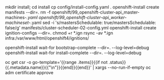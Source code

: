 mkdir install; cd install
cp config/install-config.yaml .
openshift-install create manifests --dir=.
rm -f openshift/99_openshift-cluster-api_master-machines-*.yaml openshift/99_openshift-cluster-api_worker-machineset-*.yaml
sed -i 's/mastersSchedulable: true/mastersSchedulable: false/g' manifests/cluster-scheduler-02-config.yml 
openshift-install create ignition-configs --dir=.
chmod +r *.ign
rsync -av *.ign infra:/var/www/html/openshift4/ignitions/

openshift-install wait-for bootstrap-complete  --dir=. --log-level=debug
openshift-install wait-for install-complete  --dir=. --log-level=debug

oc get csr -o go-template='{{range .items}}{{if not .status}}{{.metadata.name}}{{"\n"}}{{end}}{{end}}' | xargs --no-run-if-empty oc adm certificate approve
